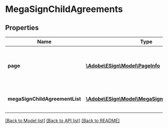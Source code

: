# MegaSignChildAgreements

## Properties
Name | Type | Description | Notes
------------ | ------------- | ------------- | -------------
**page** | [**\Adobe\ESign\Model\PageInfo**](PageInfo.md) | Pagination information for navigating through the response | [optional] 
**megaSignChildAgreementList** | [**\Adobe\ESign\Model\MegaSignChildAgreement[]**](MegaSignChildAgreement.md) | A array of MegaSign child agreements | [optional] 

[[Back to Model list]](../README.md#documentation-for-models) [[Back to API list]](../README.md#documentation-for-api-endpoints) [[Back to README]](../README.md)


